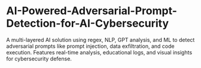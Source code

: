 # AI-Powered-Adversarial-Prompt-Detection-for-AI-Cybersecurity
A multi-layered AI solution using regex, NLP, GPT analysis, and ML to detect adversarial prompts like prompt injection, data exfiltration, and code execution. Features real-time analysis, educational logs, and visual insights for cybersecurity defense.
